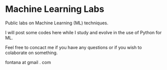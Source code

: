 # Machine Learning Labs
Public labs on Machine Learning (ML) techniques.

I will post some codes here while I study and evolve in the use of Python for ML.

Feel free to concact me if you have any questions or if you wish to colaborate on something.

fontana at gmail . com
